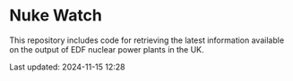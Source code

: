# Nuke Watch

This repository includes code for retrieving the latest information available on the output of EDF nuclear power plants in the UK.

Last updated: 2024-11-15 12:28